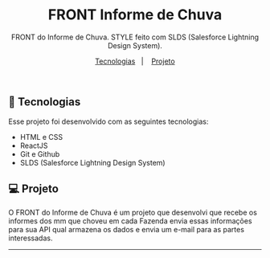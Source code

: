 <h1 align="center"> FRONT Informe de Chuva </h1>

<p align="center">
FRONT do Informe de Chuva. STYLE feito com SLDS (Salesforce Lightning Design System). <br/>
</p>

<p align="center">
  <a href="#-tecnologias">Tecnologias</a>&nbsp;&nbsp;&nbsp;|&nbsp;&nbsp;&nbsp;
  <a href="#-projeto">Projeto</a>
</p>

<br>

<!-- <p align="center">
  <img alt="projeto Habits" src=".github/preview.jpg" width="100%">
</p> -->

## 🚀 Tecnologias

Esse projeto foi desenvolvido com as seguintes tecnologias:

- HTML e CSS
- ReactJS
- Git e Github
- SLDS (Salesforce Lightning Design System)

## 💻 Projeto

O FRONT do Informe de Chuva é um projeto que desenvolvi que recebe os informes dos mm que choveu em cada Fazenda envia essas informações para sua API qual armazena os dados e envia um e-mail para as partes interessadas.

---

